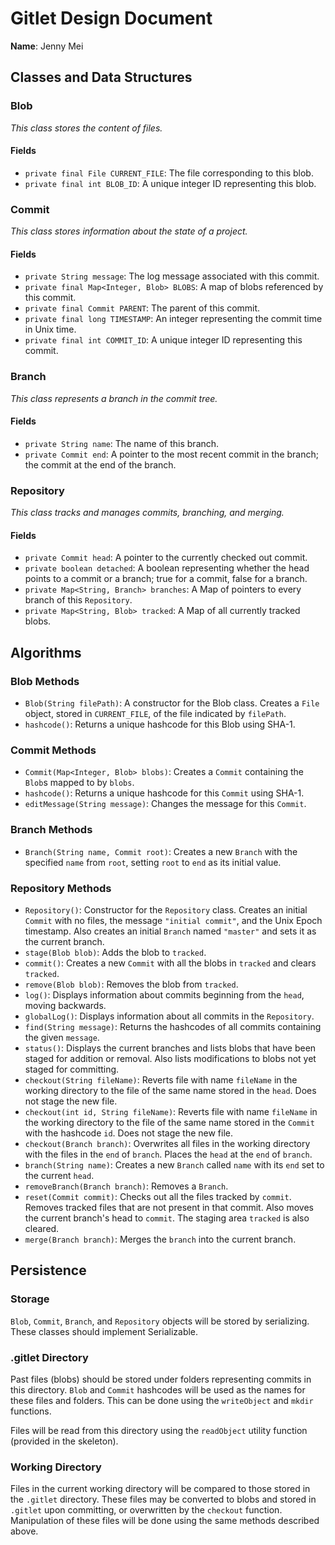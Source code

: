 # Gitlet Design Document


**Name**: Jenny Mei


## Classes and Data Structures

### Blob
*This class stores the content of files.*
#### Fields
- `private final File CURRENT_FILE`: The file corresponding to this blob.
- `private final int BLOB_ID`: A unique integer ID representing this blob.


### Commit
*This class stores information about the state of a project.*
#### Fields
- `private String message`: The log message associated with this commit.
- `private final Map<Integer, Blob> BLOBS`: A map of blobs referenced by this commit.
- `private final Commit PARENT`: The parent of this commit.
- `private final long TIMESTAMP`: An integer representing the commit time in Unix time.
- `private final int COMMIT_ID`: A unique integer ID representing this commit.


### Branch
*This class represents a branch in the commit tree.*
#### Fields
- `private String name`: The name of this branch.
- `private Commit end`: A pointer to the most recent commit in the branch; the commit at the end of the branch. 


### Repository
*This class tracks and manages commits, branching, and merging.*
#### Fields
- `private Commit head`: A pointer to the currently checked out commit.
- `private boolean detached`: A boolean representing whether the head points to a commit or a branch; true for a commit, false for a branch.
- `private Map<String, Branch> branches`: A Map of pointers to every branch of this `Repository`.
- `private Map<String, Blob> tracked`: A Map of all currently tracked blobs.


## Algorithms

### Blob Methods
- `Blob(String filePath)`: A constructor for the Blob class. Creates a `File` object, stored in `CURRENT_FILE`, of the file indicated by `filePath`.
- `hashcode()`: Returns a unique hashcode for this Blob using SHA-1.

### Commit Methods
- `Commit(Map<Integer, Blob> blobs)`: Creates a `Commit` containing the `Blob`s mapped to by `blobs`.
- `hashcode()`: Returns a unique hashcode for this `Commit` using SHA-1.
- `editMessage(String message)`: Changes the message for this `Commit`.

### Branch Methods
- `Branch(String name, Commit root)`: Creates a new `Branch` with the specified `name` from `root`, setting `root` to `end` as its initial value.

### Repository Methods
- `Repository()`: Constructor for the `Repository` class. Creates an initial `Commit` with no files, the message `"initial commit"`, and the Unix Epoch timestamp. Also creates an initial `Branch` named `"master"` and sets it as the current branch.
- `stage(Blob blob)`: Adds the blob to `tracked`.
- `commit()`: Creates a new `Commit` with all the blobs in `tracked` and clears `tracked`.
- `remove(Blob blob)`: Removes the blob from `tracked`.
- `log()`: Displays information about commits beginning from the `head`, moving backwards.
- `globalLog()`: Displays information about all commits in the `Repository`.   
- `find(String message)`: Returns the hashcodes of all commits containing the given `message`.
- `status()`: Displays the current branches and lists blobs that have been staged for addition or removal. Also lists modifications to blobs not yet staged for committing.
- `checkout(String fileName)`: Reverts file with name `fileName` in the working directory to the file of the same name stored in the `head`. Does not stage the new file.
- `checkout(int id, String fileName)`: Reverts file with name `fileName` in the working directory to the file of the same name stored in the `Commit` with the hashcode `id`. Does not stage the new file.
- `checkout(Branch branch)`: Overwrites all files in the working directory with the files in the `end` of `branch`. Places the `head` at the `end` of `branch`.
- `branch(String name)`: Creates a new `Branch` called `name` with its `end` set to the current `head`.
- `removeBranch(Branch branch)`: Removes a `Branch`.
- `reset(Commit commit)`: Checks out all the files tracked by `commit`. Removes tracked files that are not present in that commit. Also moves the current branch's head to `commit`. The staging area `tracked` is also cleared.
- `merge(Branch branch)`: Merges the `branch` into the current branch.


## Persistence

### Storage
`Blob`, `Commit`, `Branch`, and `Repository` objects will be stored by serializing. These classes should implement Serializable.

### .gitlet Directory
Past files (blobs) should be stored under folders representing commits in this directory. `Blob` and `Commit` hashcodes will be used as the names for these files and folders. This can be done using the `writeObject` and `mkdir` functions.

Files will be read from this directory using the `readObject` utility function (provided in the skeleton).


### Working Directory
Files in the current working directory will be compared to those stored in the `.gitlet` directory. These files may be converted to blobs and stored in `.gitlet` upon committing, or overwritten by the `checkout` function. Manipulation of these files will be done using the same methods described above.


